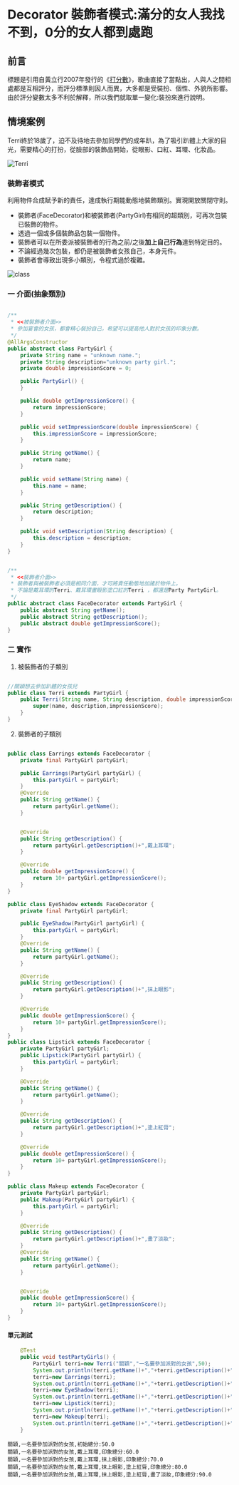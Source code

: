 # Decorator 裝飾者模式:滿分的女人我找不到，0分的女人都到處跑 #

## 前言 ##

標題是引用自黃立行2007年發行的《[打分數](打分數 "https://www.youtube.com/watch?v=kX-zOqQZaaI")》，歌曲直接了當點出，人與人之間相處都是互相評分，而評分標準則因人而異，大多都是受裝扮、個性、外貌所影響。由於評分變數太多不利於解釋，所以我們就取單一變化:裝扮來進行說明。

## 情境案例 ##

Terri終於18歲了，迫不及待地去參加同學們的成年趴，為了吸引趴體上大家的目光，需要精心的打扮，從臉部的裝飾品開始，從眼影、口紅、耳環、化妝品。

![Terri](https://raw.githubusercontent.com/show1po/DesignPattern/master/src/resource/DesignPattern/decorator/terri.jpg)

### 裝飾者模式 ###

利用物件合成賦予新的責任，達成執行期能動態地裝飾類別。實現開放關閉守則。

* 裝飾者(FaceDecorator)和被裝飾者(PartyGirl)有相同的超類別，可再次包裝已裝飾的物件。
* 透過一個或多個裝飾品包裝一個物件。
* 裝飾者可以在所委派被裝飾者的行為之前/之後**加上自己行為**達到特定目的。
* 不論經過幾次包裝，都仍是被裝飾者女孩自己，本身元件。
* 裝飾者會導致出現多小類別，令程式過於複雜。

![class](https://raw.githubusercontent.com/show1po/DesignPattern/master/src/resource/DesignPattern/decorator/decorator.png)

### 一 介面(抽象類別) ###

~~~java

/**
 * <<被裝飾者介面>>
 * 參加宴會的女孩，都會精心裝扮自己，希望可以提高他人對於女孩的印象分數。
 */
@AllArgsConstructor
public abstract class PartyGirl {
    private String name = "unknown name.";
    private String description="unknown party girl.";
    private double impressionScore = 0;

    public PartyGirl() {
    }

    public double getImpressionScore() {
        return impressionScore;
    }

    public void setImpressionScore(double impressionScore) {
        this.impressionScore = impressionScore;
    }

    public String getName() {
        return name;
    }

    public void setName(String name) {
        this.name = name;
    }

    public String getDescription() {
        return description;
    }

    public void setDescription(String description) {
        this.description = description;
    }
}


/**
 * <<裝飾者介面>>
 * 裝飾者與被裝飾者必須是相同介面，才可將責任動態地加諸於物件上。
 * 不論是戴耳環的Terri、戴耳環畫眼影塗口紅的Terri ，都還是Party PartyGirl。
 */
public abstract class FaceDecorator extends PartyGirl {
    public abstract String getName();
    public abstract String getDescription();
    public abstract double getImpressionScore();
}

~~~

### 二 實作 ###

1. 被裝飾者的子類別

~~~java

//關穎想去參加趴體的女孩兒
public class Terri extends PartyGirl {
    public Terri(String name, String description, double impressionScore) {
        super(name, description,impressionScore);
    }
}
~~~

2. 裝飾者的子類別

~~~java

public class Earrings extends FaceDecorator {
    private final PartyGirl partyGirl;

    public Earrings(PartyGirl partyGirl) {
        this.partyGirl = partyGirl;
    }
    @Override
    public String getName() {
        return partyGirl.getName();
    }


    @Override
    public String getDescription() {
        return partyGirl.getDescription()+",戴上耳環";
    }

    @Override
    public double getImpressionScore() {
        return 10+ partyGirl.getImpressionScore();
    }
}

public class EyeShadow extends FaceDecorator {
    private final PartyGirl partyGirl;

    public EyeShadow(PartyGirl partyGirl) {
        this.partyGirl = partyGirl;
    }
    @Override
    public String getName() {
        return partyGirl.getName();
    }

    @Override
    public String getDescription() {
        return partyGirl.getDescription()+",抹上眼影";
    }

    @Override
    public double getImpressionScore() {
        return 10+ partyGirl.getImpressionScore();
    }
}
public class Lipstick extends FaceDecorator {
    private PartyGirl partyGirl;
    public Lipstick(PartyGirl partyGirl) {
        this.partyGirl = partyGirl;
    }

    @Override
    public String getName() {
        return partyGirl.getName();
    }

    @Override
    public String getDescription() {
        return partyGirl.getDescription()+",塗上紅脣";
    }

    @Override
    public double getImpressionScore() {
        return 10+ partyGirl.getImpressionScore();
    }
}

public class Makeup extends FaceDecorator {
    private PartyGirl partyGirl;
    public Makeup(PartyGirl partyGirl) {
        this.partyGirl = partyGirl;
    }

    @Override
    public String getDescription() {
        return partyGirl.getDescription()+",畫了淡妝";
    }
    @Override
    public String getName() {
        return partyGirl.getName();
    }


    @Override
    public double getImpressionScore() {
        return 10+ partyGirl.getImpressionScore();
    }
}

~~~

#### 單元測試 ####

~~~java
    @Test
    public void testPartyGirls() {
        PartyGirl terri=new Terri("關穎","一名要參加派對的女孩",50);
        System.out.println(terri.getName()+","+terri.getDescription()+",初始總分:"+terri.getImpressionScore());
        terri=new Earrings(terri);
        System.out.println(terri.getName()+","+terri.getDescription()+",印象總分:"+terri.getImpressionScore());
        terri=new EyeShadow(terri);
        System.out.println(terri.getName()+","+terri.getDescription()+",印象總分:"+terri.getImpressionScore());
        terri=new Lipstick(terri);
        System.out.println(terri.getName()+","+terri.getDescription()+",印象總分:"+terri.getImpressionScore());
        terri=new Makeup(terri);
        System.out.println(terri.getName()+","+terri.getDescription()+",印象總分:"+terri.getImpressionScore());
    }


~~~

	關穎,一名要參加派對的女孩,初始總分:50.0
	關穎,一名要參加派對的女孩,戴上耳環,印象總分:60.0
	關穎,一名要參加派對的女孩,戴上耳環,抹上眼影,印象總分:70.0
	關穎,一名要參加派對的女孩,戴上耳環,抹上眼影,塗上紅脣,印象總分:80.0
	關穎,一名要參加派對的女孩,戴上耳環,抹上眼影,塗上紅脣,畫了淡妝,印象總分:90.0